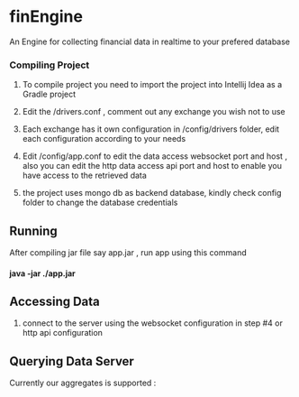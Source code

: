 # finEngine
An Engine for collecting financial data in realtime to your prefered database

### Compiling Project
 1. To compile project you need to import the project into Intellij Idea as a Gradle project
 2. Edit the /drivers.conf , comment out any exchange you wish not to use
 3. Each exchange has it own configuration in /config/drivers folder, edit each configuration according to your needs

 4. Edit /config/app.conf to edit the data access websocket port and host , also you can edit the http data access api 
 port and host to enable you have access to the retrieved data 

 5. the project uses mongo db as backend database, kindly check config folder to change the database credentials

## Running 
 After compiling jar file say app.jar , run app using this command 
#### java -jar ./app.jar 

## Accessing Data 
 1. connect to the server using the websocket configuration in step #4 or http api configuration
 
 ## Querying Data Server
 Currently our aggregates is supported :
